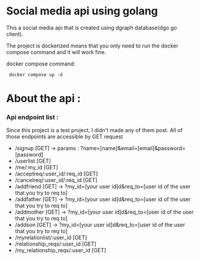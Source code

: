 # Social media api using golang
This a social media api that is created using dgraph database(dgo go client).

The project is dockerized means that you only need to run the docker compose command and it will work fine.

docker compose command:
```
 docker compose up -d
```


# About the api :
### Api endpoint list : 
Since this project is a test project, I didn't made any of them post. All of those endpoints are accessible by GET request
- /signup [GET] -> params : ?name=[name]&email=[email]&password=[password] 
- /userlist [GET]
- /me/:my_id [GET]
- /acceptreq/:user_id/:req_id [GET] 
- /cancelreq/:user_id/:req_id [GET]
- /addfriend [GET] -> ?my_id=[your user id]d&req_to=[user id of the user that you try to req to]
- /addfather [GET] -> ?my_id=[your user id]d&req_to=[user id of the user that you try to req to]
- /addmother [GET] -> ?my_id=[your user id]d&req_to=[user id of the user that you try to req to]
- /addson [GET] -> ?my_id=[your user id]d&req_to=[user id of the user that you try to req to]
- /myrelationlist/:user_id [GET]
- /relationship_reqs/:user_id [GET]
- /my_relationship_reqs/:user_id [GET]